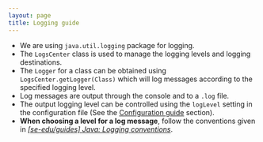 ```yaml
---
layout: page
title: Logging guide
---
```


- We are using `java.util.logging` package for logging.
- The `LogsCenter` class is used to manage the logging levels and logging destinations.
- The `Logger` for a class can be obtained using `LogsCenter.getLogger(Class)` which will log messages according to the specified logging level.
- Log messages are output through the console and to a `.log` file.
- The output logging level can be controlled using the `logLevel` setting in the configuration file (See the [Configuration guide](Configuration.md) section).
- **When choosing a level for a log message**, follow the conventions given in [_[se-edu/guides] Java: Logging conventions_](https://se-education.org/guides/conventions/java/logging.html).
